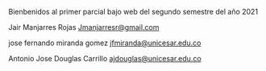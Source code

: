 Bienbenidos al primer parcial bajo web del segundo semestre del año 2021 

Jair Manjarres Rojas Jmanjarresr@gmail.com

jose fernando miranda gomez jfmiranda@unicesar.edu.co

Antonio Jose Douglas Carrillo ajdouglas@unicesar.edu.co